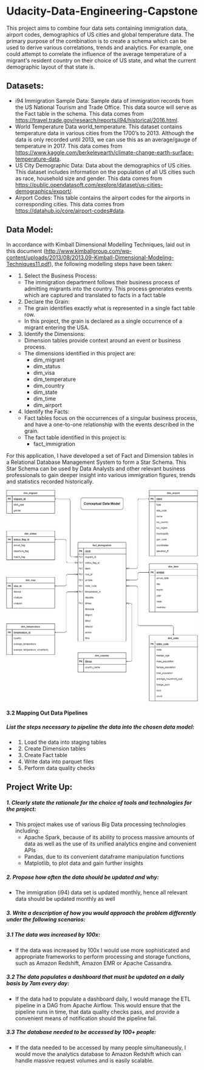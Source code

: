 # Udacity-Data-Engineering-Capstone
This project aims to combine four data sets containing immigration data, airport codes, demographics of US cities and global temperature data. The primary purpose of the combination is to create a schema which can be used to derive various correlations, trends and analytics. For example, one could attempt to correlate the influence of the average temperature of a migrant's resident country on their choice of US state, and what the current demographic layout of that state is.

## Datasets:
- i94 Immigration Sample Data: Sample data of immigration records from the US National Tourism and Trade Office. This data source will serve as the Fact table in the schema. This data comes from https://travel.trade.gov/research/reports/i94/historical/2016.html.
- World Temperature Data world_temperature. This dataset contains temperature data in various cities from the 1700’s to 2013. Although the data is only recorded until 2013, we can use this as an average/gauge of temperature in 2017. This data comes from https://www.kaggle.com/berkeleyearth/climate-change-earth-surface-temperature-data.
- US City Demographic Data: Data about the demographics of US cities. This dataset includes information on the population of all US cities such as race, household size and gender. This data comes from https://public.opendatasoft.com/explore/dataset/us-cities-demographics/export/.
- Airport Codes: This table contains the airport codes for the airports in corresponding cities. This data comes from https://datahub.io/core/airport-codes#data.

## Data Model:
In accordance with Kimball Dimensional Modelling Techniques, laid out in this document 
(http://www.kimballgroup.com/wp-content/uploads/2013/08/2013.09-Kimball-Dimensional-Modeling-Techniques11.pdf), 
the following modelling steps have been taken:

- 1. Select the Business Process:
    - The immigration department follows their business process of admitting migrants into the country. This process generates events which are captured and translated to facts in a fact table

- 2. Declare the Grain:
    - The grain identifies exactly what is represented in a single fact table row.
    - In this project, the grain is declared as a single occurrence of a migrant entering the USA.

- 3. Identify the Dimensions:
    - Dimension tables provide context around an event or business process.
    - The dimensions identified in this project are:
        - dim_migrant
        - dim_status
        - dim_visa
        - dim_temperature
        - dim_country
        - dim_state
        - dim_time
        - dim_airport
        

- 4. Identify the Facts:
    - Fact tables focus on the occurrences of a singular business process, and have a one-to-one relationship with the events described in the grain.
    - The fact table identified in this project is:
        - fact_immigration
    
For this application, I have developed a set of Fact and Dimension tables in a Relational Database Management System to form a Star Schema.
This Star Schema can be used by Data Analysts and other relevant business professionals to gain deeper insight into various immigration figures, trends and statistics recorded historically.

![alt_text](./Conceptual_Data_Model_5.png)

#### 3.2 Mapping Out Data Pipelines
##### List the steps necessary to pipeline the data into the chosen data model:

- 1. Load the data into staging tables
- 2. Create Dimension tables
- 3. Create Fact table
- 4. Write data into parquet files
- 5. Perform data quality checks

## Project Write Up:

##### 1. Clearly state the rationale for the choice of tools and technologies for the project:

- This project makes use of various Big Data processing technologies including:
    - Apache Spark, because of its ability to process massive amounts of data as well as the use of its unified analytics engine and convenient APIs
    - Pandas, due to its convenient dataframe manipulation functions
    - Matplotlib, to plot data and gain further insights

##### 2. Propose how often the data should be updated and why:
- The immigration (i94) data set is updated monthly, hence all relevant data should be updated monthly as well

##### 3. Write a description of how you would approach the problem differently under the following scenarios:
##### 3.1 The data was increased by 100x:
- If the data was increased by 100x I would use more sophisticated and appropriate frameworks to perform processing and storage functions, such as Amazon Redshift, Amazon EMR or Apache Cassandra.
##### 3.2 The data populates a dashboard that must be updated on a daily basis by 7am every day:
- If the data had to populate a dashboard daily, I would manage the ETL pipeline in a DAG from Apache Airflow. This would ensure that the pipeline runs in time, that data quality checks pass, and provide a convenient means of notification should the pipeline fail.
##### 3.3 The database needed to be accessed by 100+ people:
- If the data needed to be accessed by many people simultaneously, I would move the analytics database to Amazon Redshift which can handle massive request volumes and is easily scalable.
